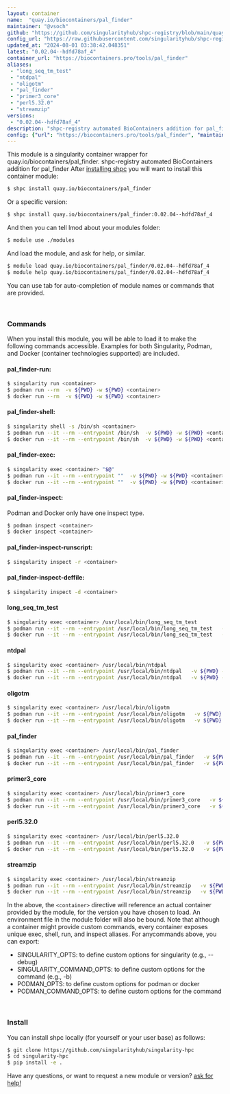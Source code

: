```yaml
---
layout: container
name:  "quay.io/biocontainers/pal_finder"
maintainer: "@vsoch"
github: "https://github.com/singularityhub/shpc-registry/blob/main/quay.io/biocontainers/pal_finder/container.yaml"
config_url: "https://raw.githubusercontent.com/singularityhub/shpc-registry/main/quay.io/biocontainers/pal_finder/container.yaml"
updated_at: "2024-08-01 03:38:42.048351"
latest: "0.02.04--hdfd78af_4"
container_url: "https://biocontainers.pro/tools/pal_finder"
aliases:
 - "long_seq_tm_test"
 - "ntdpal"
 - "oligotm"
 - "pal_finder"
 - "primer3_core"
 - "perl5.32.0"
 - "streamzip"
versions:
 - "0.02.04--hdfd78af_4"
description: "shpc-registry automated BioContainers addition for pal_finder"
config: {"url": "https://biocontainers.pro/tools/pal_finder", "maintainer": "@vsoch", "description": "shpc-registry automated BioContainers addition for pal_finder", "latest": {"0.02.04--hdfd78af_4": "sha256:0b6a16059b57bcba5e0052e0ecf4cbdaaccd9f557abb2f008c397ffbbd7999c4"}, "tags": {"0.02.04--hdfd78af_4": "sha256:0b6a16059b57bcba5e0052e0ecf4cbdaaccd9f557abb2f008c397ffbbd7999c4"}, "docker": "quay.io/biocontainers/pal_finder", "aliases": {"long_seq_tm_test": "/usr/local/bin/long_seq_tm_test", "ntdpal": "/usr/local/bin/ntdpal", "oligotm": "/usr/local/bin/oligotm", "pal_finder": "/usr/local/bin/pal_finder", "primer3_core": "/usr/local/bin/primer3_core", "perl5.32.0": "/usr/local/bin/perl5.32.0", "streamzip": "/usr/local/bin/streamzip"}}
---
```


This module is a singularity container wrapper for quay.io/biocontainers/pal_finder.
shpc-registry automated BioContainers addition for pal_finder
After [installing shpc](#install) you will want to install this container module:


```bash
$ shpc install quay.io/biocontainers/pal_finder
```

Or a specific version:

```bash
$ shpc install quay.io/biocontainers/pal_finder:0.02.04--hdfd78af_4
```

And then you can tell lmod about your modules folder:

```bash
$ module use ./modules
```

And load the module, and ask for help, or similar.

```bash
$ module load quay.io/biocontainers/pal_finder/0.02.04--hdfd78af_4
$ module help quay.io/biocontainers/pal_finder/0.02.04--hdfd78af_4
```

You can use tab for auto-completion of module names or commands that are provided.

<br>

### Commands

When you install this module, you will be able to load it to make the following commands accessible.
Examples for both Singularity, Podman, and Docker (container technologies supported) are included.

#### pal_finder-run:

```bash
$ singularity run <container>
$ podman run --rm  -v ${PWD} -w ${PWD} <container>
$ docker run --rm  -v ${PWD} -w ${PWD} <container>
```

#### pal_finder-shell:

```bash
$ singularity shell -s /bin/sh <container>
$ podman run --it --rm --entrypoint /bin/sh  -v ${PWD} -w ${PWD} <container>
$ docker run --it --rm --entrypoint /bin/sh  -v ${PWD} -w ${PWD} <container>
```

#### pal_finder-exec:

```bash
$ singularity exec <container> "$@"
$ podman run --it --rm --entrypoint ""  -v ${PWD} -w ${PWD} <container> "$@"
$ docker run --it --rm --entrypoint ""  -v ${PWD} -w ${PWD} <container> "$@"
```

#### pal_finder-inspect:

Podman and Docker only have one inspect type.

```bash
$ podman inspect <container>
$ docker inspect <container>
```

#### pal_finder-inspect-runscript:

```bash
$ singularity inspect -r <container>
```

#### pal_finder-inspect-deffile:

```bash
$ singularity inspect -d <container>
```


#### long_seq_tm_test

```bash
$ singularity exec <container> /usr/local/bin/long_seq_tm_test
$ podman run --it --rm --entrypoint /usr/local/bin/long_seq_tm_test   -v ${PWD} -w ${PWD} <container> -c " $@"
$ docker run --it --rm --entrypoint /usr/local/bin/long_seq_tm_test   -v ${PWD} -w ${PWD} <container> -c " $@"
```


#### ntdpal

```bash
$ singularity exec <container> /usr/local/bin/ntdpal
$ podman run --it --rm --entrypoint /usr/local/bin/ntdpal   -v ${PWD} -w ${PWD} <container> -c " $@"
$ docker run --it --rm --entrypoint /usr/local/bin/ntdpal   -v ${PWD} -w ${PWD} <container> -c " $@"
```


#### oligotm

```bash
$ singularity exec <container> /usr/local/bin/oligotm
$ podman run --it --rm --entrypoint /usr/local/bin/oligotm   -v ${PWD} -w ${PWD} <container> -c " $@"
$ docker run --it --rm --entrypoint /usr/local/bin/oligotm   -v ${PWD} -w ${PWD} <container> -c " $@"
```


#### pal_finder

```bash
$ singularity exec <container> /usr/local/bin/pal_finder
$ podman run --it --rm --entrypoint /usr/local/bin/pal_finder   -v ${PWD} -w ${PWD} <container> -c " $@"
$ docker run --it --rm --entrypoint /usr/local/bin/pal_finder   -v ${PWD} -w ${PWD} <container> -c " $@"
```


#### primer3_core

```bash
$ singularity exec <container> /usr/local/bin/primer3_core
$ podman run --it --rm --entrypoint /usr/local/bin/primer3_core   -v ${PWD} -w ${PWD} <container> -c " $@"
$ docker run --it --rm --entrypoint /usr/local/bin/primer3_core   -v ${PWD} -w ${PWD} <container> -c " $@"
```


#### perl5.32.0

```bash
$ singularity exec <container> /usr/local/bin/perl5.32.0
$ podman run --it --rm --entrypoint /usr/local/bin/perl5.32.0   -v ${PWD} -w ${PWD} <container> -c " $@"
$ docker run --it --rm --entrypoint /usr/local/bin/perl5.32.0   -v ${PWD} -w ${PWD} <container> -c " $@"
```


#### streamzip

```bash
$ singularity exec <container> /usr/local/bin/streamzip
$ podman run --it --rm --entrypoint /usr/local/bin/streamzip   -v ${PWD} -w ${PWD} <container> -c " $@"
$ docker run --it --rm --entrypoint /usr/local/bin/streamzip   -v ${PWD} -w ${PWD} <container> -c " $@"
```



In the above, the `<container>` directive will reference an actual container provided
by the module, for the version you have chosen to load. An environment file in the
module folder will also be bound. Note that although a container
might provide custom commands, every container exposes unique exec, shell, run, and
inspect aliases. For anycommands above, you can export:

 - SINGULARITY_OPTS: to define custom options for singularity (e.g., --debug)
 - SINGULARITY_COMMAND_OPTS: to define custom options for the command (e.g., -b)
 - PODMAN_OPTS: to define custom options for podman or docker
 - PODMAN_COMMAND_OPTS: to define custom options for the command

<br>

### Install

You can install shpc locally (for yourself or your user base) as follows:

```bash
$ git clone https://github.com/singularityhub/singularity-hpc
$ cd singularity-hpc
$ pip install -e .
```

Have any questions, or want to request a new module or version? [ask for help!](https://github.com/singularityhub/singularity-hpc/issues)